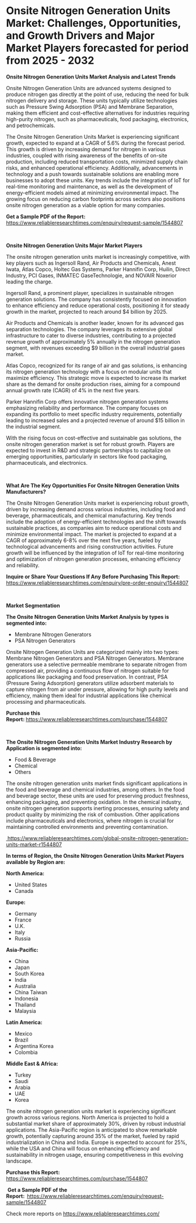 <p><h1>Onsite Nitrogen Generation Units Market: Challenges, Opportunities, and Growth Drivers and Major Market Players forecasted for period from 2025 - 2032</h1></p><p><strong>Onsite Nitrogen Generation Units Market Analysis and Latest Trends</strong></p>
<p><p>Onsite Nitrogen Generation Units are advanced systems designed to produce nitrogen gas directly at the point of use, reducing the need for bulk nitrogen delivery and storage. These units typically utilize technologies such as Pressure Swing Adsorption (PSA) and Membrane Separation, making them efficient and cost-effective alternatives for industries requiring high-purity nitrogen, such as pharmaceuticals, food packaging, electronics, and petrochemicals.</p><p>The Onsite Nitrogen Generation Units Market is experiencing significant growth, expected to expand at a CAGR of 5.6% during the forecast period. This growth is driven by increasing demand for nitrogen in various industries, coupled with rising awareness of the benefits of on-site production, including reduced transportation costs, minimized supply chain risks, and enhanced operational efficiency. Additionally, advancements in technology and a push towards sustainable solutions are enabling more businesses to adopt these units. Key trends include the integration of IoT for real-time monitoring and maintenance, as well as the development of energy-efficient models aimed at minimizing environmental impact. The growing focus on reducing carbon footprints across sectors also positions onsite nitrogen generation as a viable option for many companies.</p></p>
<p><strong>Get a Sample PDF of the Report:&nbsp;</strong> <a href="https://www.reliableresearchtimes.com/enquiry/request-sample/1544807?utm_campaign=2221&utm_medium=2&utm_source=Github&utm_content=ia&utm_term=27022025&utm_id=onsite-nitrogen-generation-units">https://www.reliableresearchtimes.com/enquiry/request-sample/1544807</a></p>
<p>&nbsp;</p>
<p><strong>Onsite Nitrogen Generation Units Major Market Players</strong></p>
<p><p>The onsite nitrogen generation units market is increasingly competitive, with key players such as Ingersoll Rand, Air Products and Chemicals, Anest Iwata, Atlas Copco, Holtec Gas Systems, Parker Hannifin Corp, Huilin, Direct Industry, PCI Gases, INMATEC GaseTechnologie, and NOVAIR Noxerior leading the charge. </p><p>Ingersoll Rand, a prominent player, specializes in sustainable nitrogen generation solutions. The company has consistently focused on innovation to enhance efficiency and reduce operational costs, positioning it for steady growth in the market, projected to reach around $4 billion by 2025. </p><p>Air Products and Chemicals is another leader, known for its advanced gas separation technologies. The company leverages its extensive global infrastructure to cater to diverse industries, contributing to a projected revenue growth of approximately 5% annually in the nitrogen generation segment, with revenues exceeding $9 billion in the overall industrial gases market.</p><p>Atlas Copco, recognized for its range of air and gas solutions, is enhancing its nitrogen generation technology with a focus on modular units that maximize efficiency. This strategic move is expected to increase its market share as the demand for onsite production rises, aiming for a compound annual growth rate (CAGR) of 4% in the next five years.</p><p>Parker Hannifin Corp offers innovative nitrogen generation systems emphasizing reliability and performance. The company focuses on expanding its portfolio to meet specific industry requirements, potentially leading to increased sales and a projected revenue of around $15 billion in the industrial segment.</p><p>With the rising focus on cost-effective and sustainable gas solutions, the onsite nitrogen generation market is set for robust growth. Players are expected to invest in R&D and strategic partnerships to capitalize on emerging opportunities, particularly in sectors like food packaging, pharmaceuticals, and electronics.</p></p>
<p>&nbsp;</p>
<p><strong>What Are The Key Opportunities For Onsite Nitrogen Generation Units Manufacturers?</strong></p>
<p><p>The Onsite Nitrogen Generation Units market is experiencing robust growth, driven by increasing demand across various industries, including food and beverage, pharmaceuticals, and chemical manufacturing. Key trends include the adoption of energy-efficient technologies and the shift towards sustainable practices, as companies aim to reduce operational costs and minimize environmental impact. The market is projected to expand at a CAGR of approximately 6-8% over the next five years, fueled by technological advancements and rising construction activities. Future growth will be influenced by the integration of IoT for real-time monitoring and optimization of nitrogen generation processes, enhancing efficiency and reliability.</p></p>
<p><strong>Inquire or Share Your Questions If Any Before Purchasing This Report:</strong> <a href="https://www.reliableresearchtimes.com/enquiry/pre-order-enquiry/1544807?utm_campaign=2221&utm_medium=2&utm_source=Github&utm_content=ia&utm_term=27022025&utm_id=onsite-nitrogen-generation-units">https://www.reliableresearchtimes.com/enquiry/pre-order-enquiry/1544807</a></p>
<p>&nbsp;</p>
<p><strong>Market Segmentation</strong></p>
<p><strong>The Onsite Nitrogen Generation Units Market Analysis by types is segmented into:</strong></p>
<p><ul><li>Membrane Nitrogen Generators</li><li>PSA Nitrogen Generators</li></ul></p>
<p><p>Onsite Nitrogen Generation Units are categorized mainly into two types: Membrane Nitrogen Generators and PSA Nitrogen Generators. Membrane generators use a selective permeable membrane to separate nitrogen from compressed air, providing a continuous flow of nitrogen suitable for applications like packaging and food preservation. In contrast, PSA (Pressure Swing Adsorption) generators utilize adsorbent materials to capture nitrogen from air under pressure, allowing for high purity levels and efficiency, making them ideal for industrial applications like chemical processing and pharmaceuticals.</p></p>
<p><strong>Purchase this Report:&nbsp;</strong><a href="https://www.reliableresearchtimes.com/purchase/1544807?utm_campaign=2221&utm_medium=2&utm_source=Github&utm_content=ia&utm_term=27022025&utm_id=onsite-nitrogen-generation-units">https://www.reliableresearchtimes.com/purchase/1544807</a></p>
<p>&nbsp;</p>
<p><strong>The Onsite Nitrogen Generation Units Market Industry Research by Application is segmented into:</strong></p>
<p><ul><li>Food & Beverage</li><li>Chemical</li><li>Others</li></ul></p>
<p><p>The onsite nitrogen generation units market finds significant applications in the food and beverage and chemical industries, among others. In the food and beverage sector, these units are used for preserving product freshness, enhancing packaging, and preventing oxidation. In the chemical industry, onsite nitrogen generation supports inerting processes, ensuring safety and product quality by minimizing the risk of combustion. Other applications include pharmaceuticals and electronics, where nitrogen is crucial for maintaining controlled environments and preventing contamination.</p></p>
<p><a href="https://www.reliableresearchtimes.com/global-onsite-nitrogen-generation-units-market-r1544807?utm_campaign=2221&utm_medium=2&utm_source=Github&utm_content=ia&utm_term=27022025&utm_id=onsite-nitrogen-generation-units">&nbsp;https://www.reliableresearchtimes.com/global-onsite-nitrogen-generation-units-market-r1544807</a></p>
<p><strong>In terms of Region, the Onsite Nitrogen Generation Units Market Players available by Region are:</strong></p>
<p>
    <p> <strong> North America: </strong>
        <ul>
            <li>United States</li>
            <li>Canada</li>
        </ul>
        </p> 
    <p> <strong> Europe: </strong>
        <ul>
            <li>Germany</li>
            <li>France</li>
            <li>U.K.</li>
            <li>Italy</li>
            <li>Russia</li>
        </ul>
        </p> 
    <p> <strong> Asia-Pacific: </strong>
        <ul>
            <li>China</li>
            <li>Japan</li>
            <li>South Korea</li>
            <li>India</li>
            <li>Australia</li>
            <li>China Taiwan</li>
            <li>Indonesia</li>
            <li>Thailand</li>
            <li>Malaysia</li>
        </ul>
        </p> 
    <p> <strong> Latin America: </strong>
        <ul>
            <li>Mexico</li>
            <li>Brazil</li>
            <li>Argentina Korea</li>
            <li>Colombia</li>
        </ul>
        </p> 
    <p> <strong> Middle East & Africa: </strong>
        <ul>
            <li>Turkey</li>
            <li>Saudi</li>
            <li>Arabia</li>
            <li>UAE</li>
            <li>Korea</li>
        </ul>
    </p>
    </p>
<p><p>The onsite nitrogen generation units market is experiencing significant growth across various regions. North America is projected to hold a substantial market share of approximately 30%, driven by robust industrial applications. The Asia-Pacific region is anticipated to show remarkable growth, potentially capturing around 35% of the market, fueled by rapid industrialization in China and India. Europe is expected to account for 25%, while the USA and China will focus on enhancing efficiency and sustainability in nitrogen usage, ensuring competitiveness in this evolving landscape.</p></p>
<p><strong>Purchase this Report: </strong><a href="https://www.reliableresearchtimes.com/purchase/1544807?utm_campaign=2221&utm_medium=2&utm_source=Github&utm_content=ia&utm_term=27022025&utm_id=onsite-nitrogen-generation-units">https://www.reliableresearchtimes.com/purchase/1544807</a></p>
<p>&nbsp;<strong>Get a Sample PDF of the Report:&nbsp;&nbsp;</strong><a href="https://www.reliableresearchtimes.com/enquiry/request-sample/1544807?utm_campaign=2221&utm_medium=2&utm_source=Github&utm_content=ia&utm_term=27022025&utm_id=onsite-nitrogen-generation-units">https://www.reliableresearchtimes.com/enquiry/request-sample/1544807</a></p>
<p><strong></strong></p>
<p>Check more reports on <a href="https://www.reliableresearchtimes.com/?utm_campaign=2221&utm_medium=2&utm_source=Github&utm_content=ia&utm_term=27022025&utm_id=onsite-nitrogen-generation-units">https://www.reliableresearchtimes.com/</a></p>